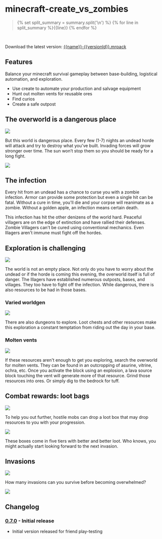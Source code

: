 # minecraft-create_vs_zombies

<div>
  <blockquote>
    {% set split_summary = summary.split('\n') %}
    {% for line in split_summary %}{{line}}
    {% endfor %}
  </blockquote>
  </p>
<br/>
  <p>
    Download the latest version: <a href="{{name}}-{{versionId}}.mrpack">
    {{name}}-{{versionId}}.mrpack</a>
  </p>
</div>


## Features

Balance your minecraft survival gameplay between base-building, logistical automation, and exploration.

- Use create to automate your production and salvage equipment
- Hunt out molten vents for reusable ores
- Find curios
- Create a safe outpost

## The overworld is a dangerous place

![](./images/hiding-in-the-jungle.png)

But this world is dangerous place.
Every few (1-7) nights an undead horde will attack and try to destroy what you've built.
Invading forces will grow stronger over time.
The sun won’t stop them so you should be ready for a long fight.

![](./images/morning-after.png)

## The infection

Every hit from an undead has a chance to curse you with a zombie infection.
Armor can provide some protection but even a single hit can be fatal.
Without a cure in time, you'll die and your corpse will reanimate as a zombie.
Without a golden apple, an infection means certain death.

This infection has hit the other denizens of the world hard.
Peaceful villagers are on the edge of extinction and have rallied their defenses.
Zombie Villagers can't be cured using conventional mechanics.
Even Illagers aren't immune must fight off the hordes.

## Exploration is challenging

![](./images/boat-in-glacier-near.png)

The world is not an empty place.
Not only do you have to worry about the undead or if the horde is coming this evening, the overworld itself is full of danger.
The Illagers have established numerous outposts, bases, and villages.
They too have to fight off the infection.
While dangerous, there is also resources to be had in those bases.

### Varied worldgen

![](./images/adventures-on-ice.png)

There are also dungeons to explore.
Loot chests and other resources make this exploration a constant temptation from riding out the day in your base.

### Molten vents

![](./images/molten-vents.png)

If these resources aren't enough to get you exploring, search the overworld for molten vents.
They can be found in an outcropping of asurine, vitrine, ochra, etc.
Once you activate the block using an explosion, a lava source block touching the vent will generate more of that resource.
Grind those resources into ores.
Or simply dig to the bedrock for tuff.

## Combat rewards: loot bags

![](./images/legendary-loot-bag.png)

To help you out further, hostile mobs can drop a loot box that may drop resources to you with your progression.

![](./images/loot-bags-are-craftable.png)

These boxes come in five tiers with better and better loot.
Who knows, you might actually start looking forward to the next invasion.

## Invasions

![](./images/zombie-invasion-surrounding.png)

How many invasions can you survive before becoming overwhelmed?

![](./images/zombie-invasion-defeat.png)

## Changelog

### [0.7.0](./dist/Create%20vs%20Zombies-0.7.0.mrpack) - Initial release

- Initial version released for friend play-testing
